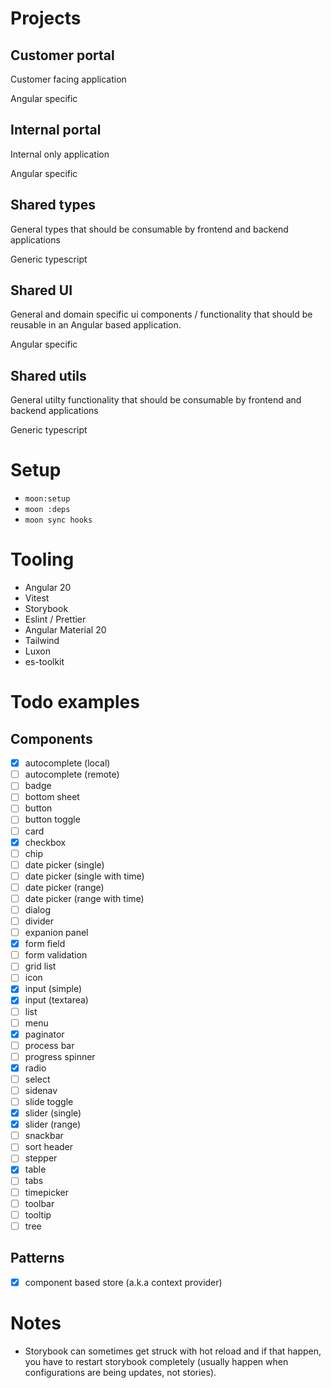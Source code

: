 #

# Projects

## Customer portal

Customer facing application

Angular specific

## Internal portal

Internal only application

Angular specific

## Shared types

General types that should be consumable by frontend and backend applications

Generic typescript

## Shared UI

General and domain specific ui components / functionality that should be reusable in an Angular based application.

Angular specific

## Shared utils

General utilty functionality that should be consumable by frontend and backend applications

Generic typescript

# Setup

- `moon:setup`
- `moon :deps`
- `moon sync hooks`

# Tooling

- Angular 20
- Vitest
- Storybook
- Eslint / Prettier
- Angular Material 20
- Tailwind
- Luxon
- es-toolkit

# Todo examples

## Components

- [x] autocomplete (local)
- [ ] autocomplete (remote)
- [ ] badge
- [ ] bottom sheet
- [ ] button
- [ ] button toggle
- [ ] card
- [x] checkbox
- [ ] chip
- [ ] date picker (single)
- [ ] date picker (single with time)
- [ ] date picker (range)
- [ ] date picker (range with time)
- [ ] dialog
- [ ] divider
- [ ] expanion panel
- [x] form field
- [ ] form validation
- [ ] grid list
- [ ] icon
- [x] input (simple)
- [x] input (textarea)
- [ ] list
- [ ] menu
- [x] paginator
- [ ] process bar
- [ ] progress spinner
- [x] radio
- [ ] select
- [ ] sidenav
- [ ] slide toggle
- [x] slider (single)
- [x] slider (range)
- [ ] snackbar
- [ ] sort header
- [ ] stepper
- [x] table
- [ ] tabs
- [ ] timepicker
- [ ] toolbar
- [ ] tooltip
- [ ] tree

## Patterns

- [x] component based store (a.k.a context provider)

# Notes

- Storybook can sometimes get struck with hot reload and if that happen, you have to restart storybook completely (usually happen when configurations are being updates, not stories).
